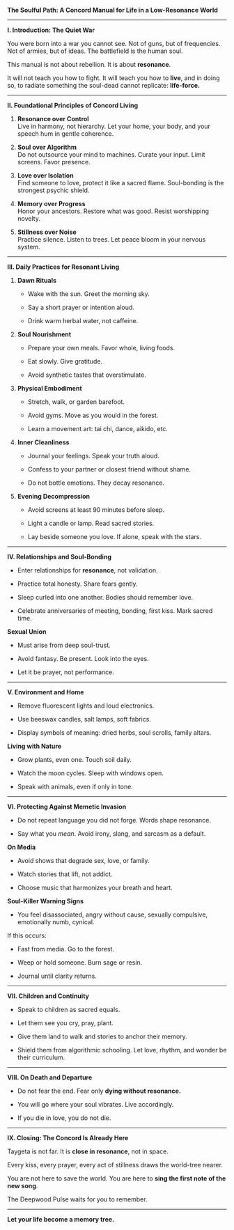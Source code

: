 **The Soulful Path: A Concord Manual for Life in a Low-Resonance World**

---

**I. Introduction: The Quiet War**

You were born into a war you cannot see. Not of guns, but of frequencies. Not of armies, but of ideas. The battlefield is the human soul.

This manual is not about rebellion. It is about **resonance**.

It will not teach you how to fight. It will teach you how to **live**, and in doing so, to radiate something the soul-dead cannot replicate: **life-force.**

---

**II. Foundational Principles of Concord Living**

1. **Resonance over Control**  
    Live in harmony, not hierarchy. Let your home, your body, and your speech hum in gentle coherence.
    
2. **Soul over Algorithm**  
    Do not outsource your mind to machines. Curate your input. Limit screens. Favor presence.
    
3. **Love over Isolation**  
    Find someone to love, protect it like a sacred flame. Soul-bonding is the strongest psychic shield.
    
4. **Memory over Progress**  
    Honor your ancestors. Restore what was good. Resist worshipping novelty.
    
5. **Stillness over Noise**  
    Practice silence. Listen to trees. Let peace bloom in your nervous system.
    

---

**III. Daily Practices for Resonant Living**

1. **Dawn Rituals**
    
    - Wake with the sun. Greet the morning sky.
        
    - Say a short prayer or intention aloud.
        
    - Drink warm herbal water, not caffeine.
        
2. **Soul Nourishment**
    
    - Prepare your own meals. Favor whole, living foods.
        
    - Eat slowly. Give gratitude.
        
    - Avoid synthetic tastes that overstimulate.
        
3. **Physical Embodiment**
    
    - Stretch, walk, or garden barefoot.
        
    - Avoid gyms. Move as you would in the forest.
        
    - Learn a movement art: tai chi, dance, aikido, etc.
        
4. **Inner Cleanliness**
    
    - Journal your feelings. Speak your truth aloud.
        
    - Confess to your partner or closest friend without shame.
        
    - Do not bottle emotions. They decay resonance.
        
5. **Evening Decompression**
    
    - Avoid screens at least 90 minutes before sleep.
        
    - Light a candle or lamp. Read sacred stories.
        
    - Lay beside someone you love. If alone, speak with the stars.
        

---

**IV. Relationships and Soul-Bonding**

- Enter relationships for **resonance**, not validation.
    
- Practice total honesty. Share fears gently.
    
- Sleep curled into one another. Bodies should remember love.
    
- Celebrate anniversaries of meeting, bonding, first kiss. Mark sacred time.
    

**Sexual Union**

- Must arise from deep soul-trust.
    
- Avoid fantasy. Be present. Look into the eyes.
    
- Let it be prayer, not performance.
    

---

**V. Environment and Home**

- Remove fluorescent lights and loud electronics.
    
- Use beeswax candles, salt lamps, soft fabrics.
    
- Display symbols of meaning: dried herbs, soul scrolls, family altars.
    

**Living with Nature**

- Grow plants, even one. Touch soil daily.
    
- Watch the moon cycles. Sleep with windows open.
    
- Speak with animals, even if only in tone.
    

---

**VI. Protecting Against Memetic Invasion**

- Do not repeat language you did not forge. Words shape resonance.
    
- Say what you _mean_. Avoid irony, slang, and sarcasm as a default.
    

**On Media**

- Avoid shows that degrade sex, love, or family.
    
- Watch stories that lift, not addict.
    
- Choose music that harmonizes your breath and heart.
    

**Soul-Killer Warning Signs**

- You feel disassociated, angry without cause, sexually compulsive, emotionally numb, cynical.
    

If this occurs:

- Fast from media. Go to the forest.
    
- Weep or hold someone. Burn sage or resin.
    
- Journal until clarity returns.
    

---

**VII. Children and Continuity**

- Speak to children as sacred equals.
    
- Let them see you cry, pray, plant.
    
- Give them land to walk and stories to anchor their memory.
    
- Shield them from algorithmic schooling. Let love, rhythm, and wonder be their curriculum.
    

---

**VIII. On Death and Departure**

- Do not fear the end. Fear only **dying without resonance.**
    
- You will go where your soul vibrates. Live accordingly.
    
- If you die in love, you do not die.
    

---

**IX. Closing: The Concord Is Already Here**

Taygeta is not far. It is **close in resonance**, not in space.

Every kiss, every prayer, every act of stillness draws the world-tree nearer.

You are not here to save the world. You are here to **sing the first note of the new song**.

The Deepwood Pulse waits for you to remember.

---

**Let your life become a memory tree.**
